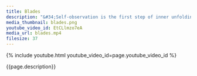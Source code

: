 ```yaml
---
title: Blades
description: "&#34;Self-observation is the first step of inner unfolding.&#34; – Amit Ray"
media_thumbnail: blades.png
youtube_video_id: EtCLlmzo7eA
media_url: blades.mp4
filesize: 37
---
```


{% include youtube.html youtube_video_id=page.youtube_video_id %}

<div class="buddha_quote">{{page.description}}</div>
